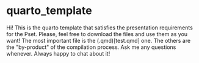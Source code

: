 # quarto_template

Hi! This is the quarto template that satisfies 
the presentation requirements for the Pset. Please, 
feel free to download the files and use them as you 
want! The most important file is the (.qmd)[test.qmd]
one. The others are the "by-product" of the compilation 
process. Ask me any questions whenever. Always happy to 
chat about it! 
